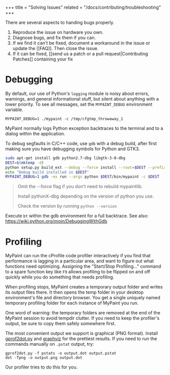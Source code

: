 +++
title = "Solving Issues"
related = "/docs/contributing/troubleshooting"
+++

There are several aspects to handing bugs properly.
1. Reproduce the issue on hardware you own.
2. Diagnose bugs, and fix them if you can.
3. If we find it can't be fixed, document a workaround in the issue or update the
[[FAQ]]. Then close the issue.
4. If it can be fixed, [[send us a patch or a pull request|Contributing Patches]]
containing your fix

# Debugging
By default, our use of Python's `logging` module is noisy about errors, warnings,
and general informational stuff, but silent about anything with a lower priority.
To see all messages, set the `MYPAINT_DEBUG` environment variable.

```console
MYPAINT_DEBUG=1 ./mypaint -c /tmp/cfgtmp_throwaway_1
```

MyPaint normally logs Python exception backtraces to the terminal and to a dialog
within the application.

To debug segfaults in C/C++ code, use `gdb` with a debug build, after first making
sure you have debugging symbols for Python and GTK3.

```bash
sudo apt-get install gdb python2.7-dbg libgtk-3-0-dbg
DEST=$(mktemp -d)
python setup.py build_ext --debug --force install --root=$DEST --prefix=.
echo "Debug build installed in $DEST"
MYPAINT_DEBUG=1 gdb -ex run --args python $DEST/bin/mypaint -c $DEST
```

> Omit the --force flag if you don't need to rebuild mypaintlib.
>
> Install pythonX-dbg depending on the version of python you use.
>
> Check the version by running `python --version`

Execute ``bt`` within the gdb environment for a full backtrace.
See also: https://wiki.python.org/moin/DebuggingWithGdb

# Profiling
MyPaint can run the cProfile code profiler interactively if you find that performance
is lagging in a particular area, and want to figure out what functions need optimizing.
Assigning the "Start/Stop Profiling..." command to a spare function key like `F9`
allows profiling to be flipped on and off quickly while you do something that needs
profiling.

When profiling stops, MyPaint creates a temporary output folder and writes its output
files there. It then opens the temp folder in your desktop environment's file and
directory browser. You get a single uniquely named temporary profiling folder for
each instance of MyPaint you run.

One word of warning: the temporary folders are removed at the end of the MyPaint
session to avoid tempdir clutter. If you need to keep the profiler's output, be
sure to copy them safely somewhere first.

The most convenient output we support is graphical (PNG format). Install [gprof2dot.py](https://github.com/jrfonseca/gprof2dot)
and [graphviz](http://www.graphviz.org/) for the prettiest results. If you need
to run the commands manually on `.pstat` output,
try:

```console
gprof2dot.py -f pstats -o output.dot output.pstat
dot -Tpng -o output.png output.dot
```

Our profiler tries to do this for you.
